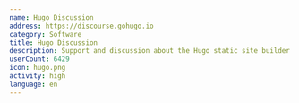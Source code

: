 ```yaml
---
name: Hugo Discussion
address: https://discourse.gohugo.io
category: Software
title: Hugo Discussion
description: Support and discussion about the Hugo static site builder.
userCount: 6429
icon: hugo.png
activity: high
language: en
---
```

